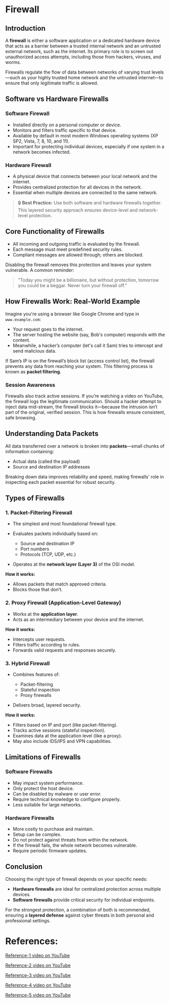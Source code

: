 # Firewall

## Introduction

A **firewall** is either a software application or a dedicated hardware device that acts as a barrier between a trusted internal network and an untrusted external network, such as the internet. Its primary role is to screen out unauthorized access attempts, including those from hackers, viruses, and worms.

Firewalls regulate the flow of data between networks of varying trust levels—such as your highly trusted home network and the untrusted internet—to ensure that only legitimate traffic is allowed.

## Software vs Hardware Firewalls

### Software Firewall

* Installed directly on a personal computer or device.
* Monitors and filters traffic specific to that device.
* Available by default in most modern Windows operating systems (XP SP2, Vista, 7, 8, 10, and 11).
* Important for protecting individual devices, especially if one system in a network becomes infected.

### Hardware Firewall

* A physical device that connects between your local network and the internet.
* Provides centralized protection for all devices in the network.
* Essential when multiple devices are connected to the same network.

> 🔒 **Best Practice:** Use both software and hardware firewalls together. This layered security approach ensures device-level and network-level protection.

## Core Functionality of Firewalls

* All incoming and outgoing traffic is evaluated by the firewall.
* Each message must meet predefined security rules.
* Compliant messages are allowed through; others are blocked.

Disabling the firewall removes this protection and leaves your system vulnerable. A common reminder:

> "Today you might be a billionaire, but without protection, tomorrow you could be a beggar. Never turn your firewall off."

## How Firewalls Work: Real-World Example

Imagine you're using a browser like Google Chrome and type in `www.example.com`:

* Your request goes to the internet.
* The server hosting the website (say, Bob's computer) responds with the content.
* Meanwhile, a hacker’s computer (let's call it Sam) tries to intercept and send malicious data.

If Sam’s IP is on the firewall’s block list (access control list), the firewall prevents any data from reaching your system. This filtering process is known as **packet filtering**.

### Session Awareness

Firewalls also track active sessions. If you’re watching a video on YouTube, the firewall logs the legitimate communication. Should a hacker attempt to inject data mid-stream, the firewall blocks it—because the intrusion isn’t part of the original, verified session. This is how firewalls ensure consistent, safe browsing.

## Understanding Data Packets

All data transferred over a network is broken into **packets**—small chunks of information containing:

* Actual data (called the payload)
* Source and destination IP addresses

Breaking down data improves reliability and speed, making firewalls' role in inspecting each packet essential for robust security.

## Types of Firewalls

### 1. Packet-Filtering Firewall

* The simplest and most foundational firewall type.
* Evaluates packets individually based on:

  * Source and destination IP
  * Port numbers
  * Protocols (TCP, UDP, etc.)
* Operates at the **network layer (Layer 3)** of the OSI model.

**How it works:**

* Allows packets that match approved criteria.
* Blocks those that don’t.

### 2. Proxy Firewall (Application-Level Gateway)

* Works at the **application layer**.
* Acts as an intermediary between your device and the internet.

**How it works:**

* Intercepts user requests.
* Filters traffic according to rules.
* Forwards valid requests and responses securely.

### 3. Hybrid Firewall

* Combines features of:

  * Packet-filtering
  * Stateful inspection
  * Proxy firewalls
* Delivers broad, layered security.

**How it works:**

* Filters based on IP and port (like packet-filtering).
* Tracks active sessions (stateful inspection).
* Examines data at the application level (like a proxy).
* May also include IDS/IPS and VPN capabilities.

## Limitations of Firewalls

### Software Firewalls

* May impact system performance.
* Only protect the host device.
* Can be disabled by malware or user error.
* Require technical knowledge to configure properly.
* Less suitable for large networks.

### Hardware Firewalls

* More costly to purchase and maintain.
* Setup can be complex.
* Do not protect against threats from within the network.
* If the firewall fails, the whole network becomes vulnerable.
* Require periodic firmware updates.

## Conclusion

Choosing the right type of firewall depends on your specific needs:

* **Hardware firewalls** are ideal for centralized protection across multiple devices.
* **Software firewalls** provide critical security for individual endpoints.

For the strongest protection, a combination of both is recommended, ensuring a **layered defense** against cyber threats in both personal and professional settings.

# References:
[Reference-1 video on YouTube](https://youtu.be/eO6QKDL3p1I?si=pOHRZG9f6H4o-FK0)

[Reference-2 video on YouTube](https://youtu.be/KZc1KaE1OKU?si=9Y6WMyiHmVDUyYhf)

[Reference-3 video on YouTube](https://youtu.be/aUPoA3MSajU?si=ImoL7K8_93ukGf8s)

[Reference-4 video on YouTube](https://youtu.be/Xj654WUdDFE?si=hFgJUEnqA-uVtbXa)

[Reference-5 video on YouTube](https://youtu.be/fCM86XAyQ7o?si=JgRDCW7hm1egfq5S)
